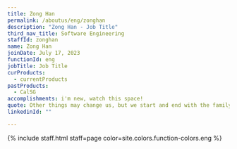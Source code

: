 ```yaml
---
title: Zong Han
permalink: /aboutus/eng/zonghan
description: "Zong Han - Job Title"
third_nav_title: Software Engineering
staffId: zonghan
name: Zong Han
joinDate: July 17, 2023
functionId: eng
jobTitle: Job Title
curProducts:
  - currentProducts
pastProducts:
  - CalSG
accomplishments: i'm new, watch this space!
quote: Other things may change us, but we start and end with the family.
linkedinId: ""

---
```


{% include staff.html staff=page color=site.colors.function-colors.eng %}
